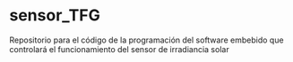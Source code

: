 # sensor_TFG
Repositorio para el código de la programación del software embebido que controlará el funcionamiento del sensor de irradiancia solar
